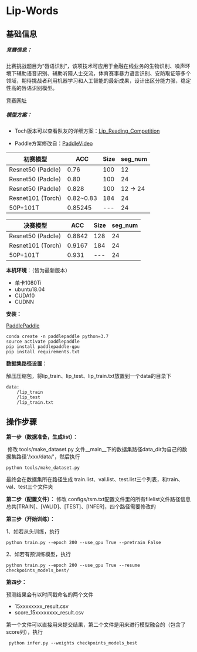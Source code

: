 # Lip-Words

## 基础信息

##### 竞赛信息：

​	比赛挑战题目为“唇语识别”，该项技术可应用于金融在线业务的生物识别、噪声环境下辅助语音识别、辅助听障人士交流，体育赛事暴力语言识别、安防取证等多个领域，期待挑战者利用机器学习和人工智能的最新成果，设计出区分能力强，稳定性高的唇语识别模型。

[竞赛网址](https://www.dcjingsai.com/common/cmpt/2019%E5%B9%B4%E2%80%9C%E5%88%9B%E9%9D%92%E6%98%A5%C2%B7%E4%BA%A4%E5%AD%90%E6%9D%AF%E2%80%9D%E6%96%B0%E7%BD%91%E9%93%B6%E8%A1%8C%E9%AB%98%E6%A0%A1%E9%87%91%E8%9E%8D%E7%A7%91%E6%8A%80%E6%8C%91%E6%88%98%E8%B5%9B-AI%E7%AE%97%E6%B3%95%E8%B5%9B%E9%81%93_%E7%AB%9E%E8%B5%9B%E4%BF%A1%E6%81%AF.html)

##### 模型方案：

- Toch版本可以查看队友的详细方案：[Lip_Reading_Competition](https://github.com/TimeChi/Lip_Reading_Competition)

- Paddle方案修改自：[PaddleVideo](https://github.com/PaddlePaddle/models/tree/develop/PaddleCV/PaddleVideo )


| 初赛模型            | ACC       | Size | seg_num  |
| ------------------- | --------- | ---- | -------- |
| Resnet50   (Paddle) | 0.76      | 100  | 12       |
| Resnet50   (Paddle) | 0.80      | 100  | 24       |
| Resnet50   (Paddle) | 0.828     | 100  | 12 -> 24 |
| Resnet101 (Torch)   | 0.82~0.83 | 184  | 24       |
| 50P+101T            | 0.85245   | ---  | 24       |

| 决赛模型            | ACC    | Size | seg_num |
| ------------------- | ------ | ---- | ------- |
| Resnet50   (Paddle) | 0.8842 | 128  | 24      |
| Resnet101 (Torch)   | 0.9167 | 184  | 24      |
| 50P+101T            | 0.931  | ---  | 24      |

**本机环境**：（皆为最新版本）

- 单卡1080Ti
- ubuntu18.04
- CUDA10
- CUDNN

**安装：**

[PaddlePaddle](https://www.paddlepaddle.org.cn/)

```
conda create -n paddlepaddle python=3.7
source activate paddlepaddle
pip install paddlepaddle-gpu
pip install requirements.txt
```

**数据集路径设置**：

解压压缩包，将lip_train、lip_test、lip_train.txt放置到一个data的目录下

```
data:
    /lip_train
    /lip_test
    /lip_train.txt
```

## 操作步骤

**第一步（数据准备，生成list）：**	

​	修改 tools/make_dataset.py 文件__main__下的数据集路径data_dir为自己的数据集路径'/xxx/data/'，然后执行

```
python tools/make_dataset.py
```

最终会在数据集所在路径生成 train.list、val.list、test.list三个列表，和train、val、test三个文件夹

**第二步（配置文件）：**
	修改 configs/tsm.txt配置文件里的所有filelist文件路径信息
	总共[TRAIN]、[VALID]、[TEST]、[INFER]，四个路径需要修改的

**第三步（开始训练）：**

1、如若从头训练，执行 

```
python train.py --epoch 200 --use_gpu True --pretrain False
```
2、如若有预训练模型，执行 

```
python train.py --epoch 200 --use_gpu True --resume checkpoints_models_best/
```

**第四步：**

预测结果会有以时间戳命名的两个文件

- 15xxxxxxxx_result.csv
- score_15xxxxxxxx_result.csv

第一个文件可以直接用来提交结果，第二个文件是用来进行模型融合的（包含了score列），执行

```
 python infer.py --weights checkpoints_models_best
```

